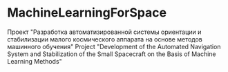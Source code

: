# MachineLearningForSpace
 Проект "Разработка автоматизированной системы ориентации и стабилизации малого космического аппарата на основе методов машинного обучения"
Project "Development of the Automated Navigation System and Stabilization of the Small Spacecraft on the Basis of Machine Learning Methods"
